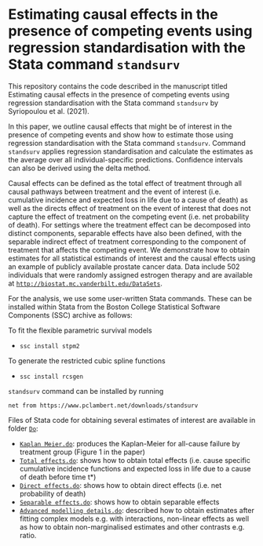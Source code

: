 # Estimating causal effects in the presence of competing events using regression standardisation with the Stata command `standsurv`

This repository contains the code described in the manuscript titled Estimating causal effects in the presence of competing events using regression standardisation with the Stata command `standsurv` by Syriopoulou et al. (2021).

In this paper, we outline causal effects that might be of interest in the presence of competing events and show how to estimate those using regression standardisation with the Stata command `standsurv`.
Command `standsurv` applies regression standardisation and calculate the estimates as the average over all individual-specific predictions. 
Confidence intervals can also be derived using the delta method.

Causal effects can be defined as the total effect of treatment through all causal pathways between treatment and the event of interest (i.e. cumulative incidence and expected loss in life due to a cause of death) as well as the directs effect of treatment on the event of interest that does not capture the effect of treatment on the competing event (i.e. net probability of death). 
For settings where the  treatment effect can be decomposed into distinct components, separable effects have also been defined, with the separable indirect effect of treatment corresponding to the component of treatment that affects the competing event.
We demonstrate how to obtain estimates for all statistical estimands of interest and the causal effects using an example of publicly available prostate cancer data.
Data include 502 individuals that were randomly assigned estrogen therapy and are available at [`http://biostat.mc.vanderbilt.edu/DataSets`](http://biostat.mc.vanderbilt.edu/DataSets).


For the analysis, we use some user-written Stata commands.
These can be installed within Stata from the Boston College Statistical Software Components (SSC) archive as follows:

To fit the flexible parametric survival models
* `ssc install stpm2 ` 

To generate the restricted cubic spline functions
* `ssc install rcsgen`


`standsurv` command can be installed by running

`net from https://www.pclambert.net/downloads/standsurv`

Files of Stata code for obtaining several estimates of interest are available in folder [`Do`]():

* [`Kaplan Meier.do`](): produces the Kaplan-Meier for all-cause failure by treatment group (Figure 1 in the paper)
* [`Total effects.do`](): shows how to obtain total effects (i.e. cause specific cumulative incidence functions 
and expected loss in life due to a cause of death before time t*)
* [`Direct effects.do`](): shows how to obtain direct effects (i.e. net probability of death)
* [`Separable effects.do`](): shows how to obtain separable effects 
* [`Advanced modelling details.do`](): described how to obtain estimates after fitting complex models e.g. with interactions, non-linear effects as well as how to obtain non-marginalised estimates and other contrasts e.g. ratio.
